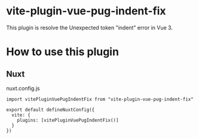 # vite-plugin-vue-pug-indent-fix
This plugin is resolve the Unexpected token "indent" error in Vue 3.

# How to use this plugin
## Nuxt
nuxt.config.js  
```
import vitePluginVuePugIndentFix from "vite-plugin-vue-pug-indent-fix"

export default defineNuxtConfig({
  vite: {
    plugins: [vitePluginVuePugIndentFix()]
  }
})
```